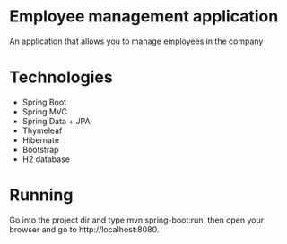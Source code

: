 # Employee management application

An application that allows you to manage employees in the company

# Technologies

* Spring Boot
* Spring MVC
* Spring Data + JPA
* Thymeleaf
* Hibernate
* Bootstrap
* H2 database
# Running

Go into the project dir and type mvn spring-boot:run, then open your browser and go to http://localhost:8080.